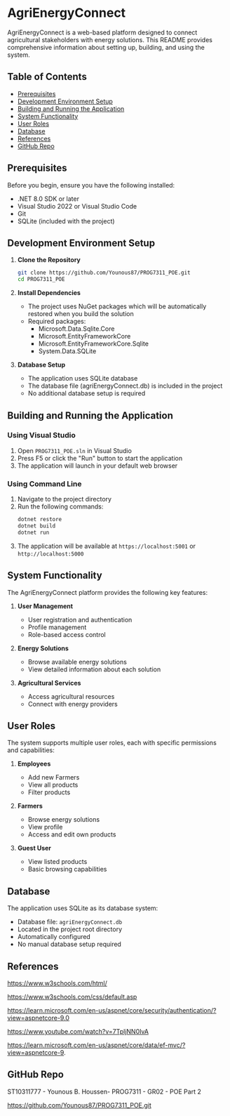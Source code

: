 # AgriEnergyConnect

AgriEnergyConnect is a web-based platform designed to connect agricultural stakeholders with energy solutions. This README provides comprehensive information about setting up, building, and using the system.

## Table of Contents
- [Prerequisites](#prerequisites)
- [Development Environment Setup](#development-environment-setup)
- [Building and Running the Application](#building-and-running-the-application)
- [System Functionality](#system-functionality)
- [User Roles](#user-roles)
- [Database](#database)
- [References](#references)
- [GitHub Repo](#github-repo)

## Prerequisites

Before you begin, ensure you have the following installed:
- .NET 8.0 SDK or later
- Visual Studio 2022 or Visual Studio Code
- Git
- SQLite (included with the project)

## Development Environment Setup

1. **Clone the Repository**
   ```bash
   git clone https://github.com/Younous87/PROG7311_POE.git
   cd PROG7311_POE
   ```

2. **Install Dependencies**
   - The project uses NuGet packages which will be automatically restored when you build the solution
   - Required packages:
     - Microsoft.Data.Sqlite.Core 
     - Microsoft.EntityFrameworkCore 
     - Microsoft.EntityFrameworkCore.Sqlite 
     - System.Data.SQLite 

3. **Database Setup**
   - The application uses SQLite database
   - The database file (agriEnergyConnect.db) is included in the project
   - No additional database setup is required

## Building and Running the Application

### Using Visual Studio
1. Open `PROG7311_POE.sln` in Visual Studio
2. Press F5 or click the "Run" button to start the application
3. The application will launch in your default web browser

### Using Command Line
1. Navigate to the project directory
2. Run the following commands:
   ```bash
   dotnet restore
   dotnet build
   dotnet run
   ```
3. The application will be available at `https://localhost:5001` or `http://localhost:5000`

## System Functionality

The AgriEnergyConnect platform provides the following key features:

1. **User Management**
   - User registration and authentication
   - Profile management
   - Role-based access control

2. **Energy Solutions**
   - Browse available energy solutions
   - View detailed information about each solution

3. **Agricultural Services**
   - Access agricultural resources
   - Connect with energy providers


## User Roles

The system supports multiple user roles, each with specific permissions and capabilities:

1. **Employees**
   - Add new Farmers
   - View all products
   - Filter products

2. **Farmers**
   - Browse energy solutions
   - View profile
   - Access and edit own products

3. **Guest User**
   - View listed products
   - Basic browsing capabilities

## Database

The application uses SQLite as its database system:
- Database file: `agriEnergyConnect.db`
- Located in the project root directory
- Automatically configured 
- No manual database setup required

## References 

https://www.w3schools.com/html/

https://www.w3schools.com/css/default.asp

https://learn.microsoft.com/en-us/aspnet/core/security/authentication/?view=aspnetcore-9.0

https://www.youtube.com/watch?v=7TpljNN0IvA

https://learn.microsoft.com/en-us/aspnet/core/data/ef-mvc/?view=aspnetcore-9.

## GitHub Repo

ST10311777 - Younous B. Houssen- PROG7311 - GR02 - POE Part 2 

https://github.com/Younous87/PROG7311_POE.git